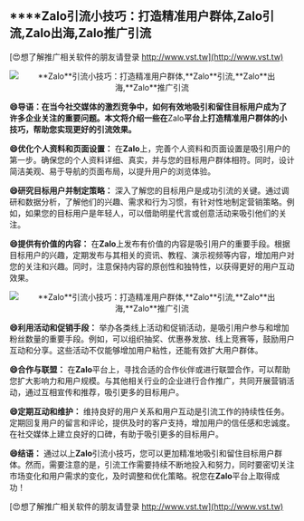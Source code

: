 ## ****Zalo**引流小技巧：打造精准用户群体,**Zalo**引流,**Zalo**出海,**Zalo**推广引流**

[😍想了解推广相关软件的朋友请登录 http://www.vst.tw](http://www.vst.tw)

 <center><img src="https://vst.tw/MP4/tuiguang/png/3.png" alt="**Zalo**引流小技巧：打造精准用户群体,**Zalo**引流,**Zalo**出海,**Zalo**推广引流"></center>

**😄导语：在当今社交媒体的激烈竞争中，如何有效地吸引和留住目标用户成为了许多企业关注的重要问题。本文将介绍一些在**Zalo**平台上打造精准用户群体的小技巧，帮助您实现更好的引流效果。**

**😄优化个人资料和页面设置：**
在**Zalo**上，完善个人资料和页面设置是吸引用户的第一步。确保您的个人资料详细、真实，并与您的目标用户群体相符。同时，设计简洁美观、易于导航的页面布局，以提升用户的浏览体验。

**😄研究目标用户并制定策略：**
深入了解您的目标用户是成功引流的关键。通过调研和数据分析，了解他们的兴趣、需求和行为习惯，有针对性地制定营销策略。例如，如果您的目标用户是年轻人，可以借助明星代言或创意活动来吸引他们的关注。

**😄提供有价值的内容：**
在**Zalo**上发布有价值的内容是吸引用户的重要手段。根据目标用户的兴趣，定期发布与其相关的资讯、教程、演示视频等内容，增加用户对您的关注和兴趣。同时，注意保持内容的原创性和独特性，以获得更好的用户互动效果。

 <center><img src="https://vst.tw/MP4/tuiguang/png/5.png" alt="**Zalo**引流小技巧：打造精准用户群体,**Zalo**引流,**Zalo**出海,**Zalo**推广引流"></center>

**😄利用活动和促销手段：**
举办各类线上活动和促销活动，是吸引用户参与和增加粉丝数量的重要手段。例如，可以组织抽奖、优惠券发放、线上竞赛等，鼓励用户互动和分享。这些活动不仅能够增加用户粘性，还能有效扩大用户群体。

**😄合作与联盟：**
在**Zalo**平台上，寻找合适的合作伙伴或进行联盟合作，可以帮助您扩大影响力和用户规模。与其他相关行业的企业进行合作推广，共同开展营销活动，通过互相宣传和推荐，吸引更多的目标用户。

**😄定期互动和维护：**
维持良好的用户关系和用户互动是引流工作的持续性任务。定期回复用户的留言和评论，提供及时的客户支持，增加用户的信任感和忠诚度。在社交媒体上建立良好的口碑，有助于吸引更多的目标用户。

**😄结语：**
通过以上**Zalo**引流小技巧，您可以更加精准地吸引和留住目标用户群体。然而，需要注意的是，引流工作需要持续不断地投入和努力，同时要密切关注市场变化和用户需求的变化，及时调整和优化策略。祝您在**Zalo**平台上取得成功！

[😍想了解推广相关软件的朋友请登录 http://www.vst.tw](http://www.vst.tw)



